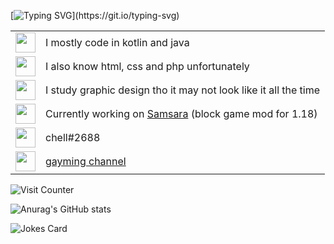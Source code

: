 <!--
**chell-dev/chell-dev** is a ✨ _special_ ✨ repository because its `README.md` (this file) appears on your GitHub profile.

Here are some ideas to get you started:

- 🔭 I’m currently working on ...
- 🌱 I’m currently learning ...
- 👯 I’m looking to collaborate on ...
- 🤔 I’m looking for help with ...
- 💬 Ask me about ...
- 📫 How to reach me: ...
- 😄 Pronouns: ...
- ⚡ Fun fact: ...

%237AA2F7
%2373DACA
-->

[![Typing SVG](https://readme-typing-svg.herokuapp.com?font=Consolas&color=%237AA2F7&vCenter=true&lines=Welcome+to+my+profile!)](https://git.io/typing-svg)

<!-- I can't get rid of the border smh -->
<table cellspacing="0" cellpadding="0">
  <tr>
    <td>
      <img height="32" width="32" src="https://unpkg.com/simple-icons@v6/icons/intellijidea.svg" />
    </td>
    <td>
      I mostly code in kotlin and java
    </td>
  </tr>
  <tr>
    <td>
      <img height="32" width="32" src="https://unpkg.com/simple-icons@v6/icons/visualstudiocode.svg" />
    </td>
    <td>
      I also know html, css and php unfortunately
    </td>
  </tr>
  <tr>
    <td>
      <img height="32" width="32" src="https://unpkg.com/simple-icons@v6/icons/adobeillustrator.svg" />
    </td>
    <td>
      I study graphic design tho it may not look like it all the time
    </td>
  </tr>
  <tr>
    <td>
      <img height="32" width="32" src="https://unpkg.com/simple-icons@v6/icons/github.svg" />
    </td>
    <td>
      Currently working on <a href="https://github.com/chell-dev/Samsara">Samsara</a> (block game mod for 1.18)
    </td>
  </tr>
  <tr>
    <td>
      <img height="32" width="32" src="https://unpkg.com/simple-icons@v6/icons/discord.svg" />
    </td>
    <td>
      chell#2688
    </td>
  </tr>
  <tr>
    <td>
      <img height="32" width="32" src="https://unpkg.com/simple-icons@v6/icons/youtube.svg" />
    </td>
    <td>
      <a href="https://www.youtube.com/channel/UCIZM_gGIcexRTZH9ymcj8zQ">gayming channel</a>
    </td>
  </tr>
</table>

![Visit Counter](https://count.getloli.com/get/@chell?theme=rule34)

![Anurag's GitHub stats](https://github-readme-stats.vercel.app/api?username=chell-dev&count_private=true&include_all_commits=true&hide=issues,prs&show_icons=true&hide_title=true&theme=tokyonight)

![Jokes Card](https://readme-jokes.vercel.app/api?theme=tokyoNight)
